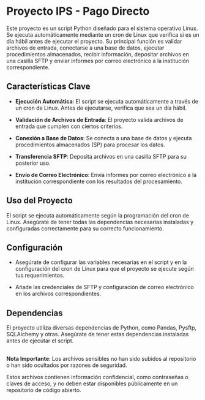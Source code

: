 # Proyecto IPS - Pago Directo

Este proyecto es un script Python diseñado para el sistema operativo Linux. Se ejecuta automáticamente mediante un cron de Linux que verifica si es un día hábil antes de ejecutar el proyecto. Su principal función es validar archivos de entrada, conectarse a una base de datos, ejecutar procedimientos almacenados, recibir información, depositar archivos en una casilla SFTP y enviar informes por correo electrónico a la institución correspondiente.

## Características Clave

- **Ejecución Automática**: El script se ejecuta automáticamente a través de un cron de Linux. Antes de ejecutarse, verifica que sea un día hábil.

- **Validación de Archivos de Entrada**: El proyecto valida archivos de entrada que cumplen con ciertos criterios.

- **Conexión a Base de Datos**: Se conecta a una base de datos y ejecuta procedimientos almacenados (SP) para procesar los datos.

- **Transferencia SFTP**: Deposita archivos en una casilla SFTP para su posterior uso.

- **Envío de Correo Electrónico**: Envía informes por correo electrónico a la institución correspondiente con los resultados del procesamiento.

## Uso del Proyecto

El script se ejecuta automáticamente según la programación del cron de Linux. Asegúrate de tener todas las dependencias necesarias instaladas y configuradas correctamente para su correcto funcionamiento.

## Configuración

- Asegúrate de configurar las variables necesarias en el script y en la configuración del cron de Linux para que el proyecto se ejecute según tus requerimientos.

- Añade las credenciales de SFTP y configuración de correo electrónico en los archivos correspondientes.

## Dependencias

El proyecto utiliza diversas dependencias de Python, como Pandas, Pysftp, SQLAlchemy y otras. Asegúrate de tener estas dependencias instaladas antes de ejecutar el script.

## 
**Nota Importante**: Los archivos sensibles no han sido subidos al repositorio o han sido ocultados por razones de seguridad.

Estos archivos contienen información confidencial, como contraseñas o claves de acceso, y no deben estar disponibles públicamente en un repositorio de código abierto.

